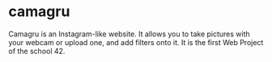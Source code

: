 # camagru
Camagru is an Instagram-like website. It allows you to take pictures with your webcam or upload one, and add filters onto it.  It is the first Web Project of the school 42.
